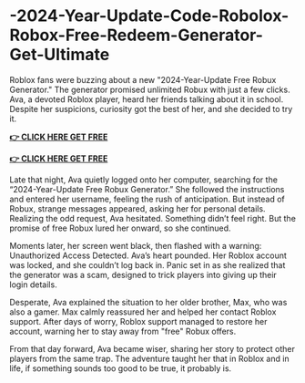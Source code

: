 # -2024-Year-Update-Code-Robolox-Robox-Free-Redeem-Generator-Get-Ultimate

Roblox fans were buzzing about a new "2024-Year-Update Free Robux Generator." The generator promised unlimited Robux with just a few clicks. Ava, a devoted Roblox player, heard her friends talking about it in school. Despite her suspicions, curiosity got the best of her, and she decided to try it.

**[👉 CLICK HERE GET FREE](https://rb.gy/z15ccr)**

**[👉 CLICK HERE GET FREE](https://rb.gy/z15ccr)**

Late that night, Ava quietly logged onto her computer, searching for the “2024-Year-Update Free Robux Generator.” She followed the instructions and entered her username, feeling the rush of anticipation. But instead of Robux, strange messages appeared, asking her for personal details. Realizing the odd request, Ava hesitated. Something didn’t feel right. But the promise of free Robux lured her onward, so she continued.

Moments later, her screen went black, then flashed with a warning: Unauthorized Access Detected. Ava’s heart pounded. Her Roblox account was locked, and she couldn’t log back in. Panic set in as she realized that the generator was a scam, designed to trick players into giving up their login details.

Desperate, Ava explained the situation to her older brother, Max, who was also a gamer. Max calmly reassured her and helped her contact Roblox support. After days of worry, Roblox support managed to restore her account, warning her to stay away from "free" Robux offers.

From that day forward, Ava became wiser, sharing her story to protect other players from the same trap. The adventure taught her that in Roblox and in life, if something sounds too good to be true, it probably is.
